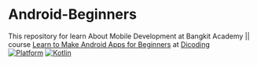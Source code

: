 # Android-Beginners

This repository for learn About Mobile Development at Bangkit Academy || course  [Learn to Make Android Apps for Beginners](https://www.dicoding.com/academies/51)  at [Dicoding](https://www.dicoding.com) </br>
[![Platform](https://img.shields.io/badge/platform-Android-green.svg)](http://developer.android.com/index.html) [![Kotlin](https://img.shields.io/badge/kotlin-1.9.22-blue.svg)](http://kotlinlang.org) <br>
